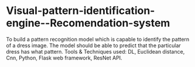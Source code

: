 # Visual-pattern-identification-engine--Recomendation-system
To build a pattern recognition model which is capable to identify the pattern of a dress image. The  model should be able to predict that the particular dress has what pattern.  Tools &amp; Techniques used: DL, Euclidean distance, Cnn, Python, Flask web framework, ResNet API. 
